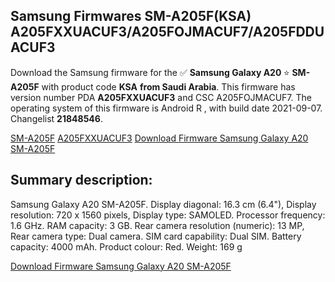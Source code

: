 <h2>Samsung Firmwares SM-A205F(KSA) A205FXXUACUF3/A205FOJMACUF7/A205FDDUACUF3</h2>
Download the Samsung firmware for the ✅ <strong>Samsung Galaxy A20 </strong> ⭐ <strong>SM-A205F</strong> with product code <strong>KSA</strong> <strong> from Saudi Arabia</strong>. This firmware has version number PDA <strong>A205FXXUACUF3</strong> and CSC A205FOJMACUF7. The operating system of this firmware is Android R , with build date 2021-09-07. Changelist <strong>21848546</strong>.


[SM-A205F](https://samfirm.shop/samsung/model/SM-A205F)
[A205FXXUACUF3](https://samfirm.shop/samsung/pda/A205FXXUACUF3)
[Download Firmware Samsung Galaxy A20 SM-A205F](https://samfirm.shop/samsung/firmware/453576)
<h2>Summary description:</h2>
<p>Samsung Galaxy A20 SM-A205F. Display diagonal: 16.3 cm (6.4"), Display resolution: 720 x 1560 pixels, Display type: SAMOLED. Processor frequency: 1.6 GHz. RAM capacity: 3 GB. Rear camera resolution (numeric): 13 MP, Rear camera type: Dual camera. SIM card capability: Dual SIM. Battery capacity: 4000 mAh. Product colour: Red. Weight: 169 g</p>


[Download Firmware Samsung Galaxy A20 SM-A205F](https://samfirm.shop/samsung/firmware/453576)
